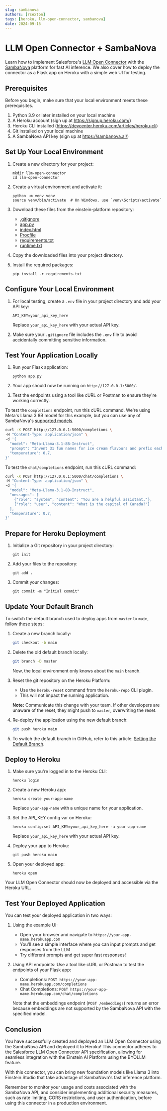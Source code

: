 ```yaml
---
slug: sambanova
authors: [rsexton]
tags: [heroku, llm-open-connector, sambanova]
date: 2024-09-15
---
```


# LLM Open Connector + SambaNova

Learn how to implement Salesforce's [LLM Open Connector](/docs/apis/llm-open-connector/) with the [SambaNova](https://sambanova.ai/) platform for fast AI inference. We also cover how to deploy the connector as a Flask app on Heroku with a simple web UI for testing.

<!-- truncate -->

## Prerequisites

Before you begin, make sure that your local environment meets these prerequisites.

1. Python 3.9 or later installed on your local machine
2. A Heroku account (sign up at https://signup.heroku.com/)
3. Heroku CLI installed (https://devcenter.heroku.com/articles/heroku-cli)
4. Git installed on your local machine
5. A SambaNova API key (sign up at https://sambanova.ai/)

## Set Up Your Local Environment

1. Create a new directory for your project:

   ```
   mkdir llm-open-connector
   cd llm-open-connector
   ```

2. Create a virtual environment and activate it:

   ```
   python -m venv venv
   source venv/bin/activate  # On Windows, use `venv\Scripts\activate`
   ```

3. Download these files from the einstein-platform repository:

   - [.gitignore](https://github.com/salesforce/einstein-platform/tree/main/documentation/cookbook-assets/llm-open-connector-sambanova/.gitignore)
   - [app.py](https://github.com/salesforce/einstein-platform/tree/main/documentation/cookbook-assets/llm-open-connector-sambanova/app.py)
   - [index.html](https://github.com/salesforce/einstein-platform/tree/main/documentation/cookbook-assets/llm-open-connector-sambanova/index.html)
   - [Procfile](https://github.com/salesforce/einstein-platform/tree/main/documentation/cookbook-assets/llm-open-connector-sambanova/Procfile)
   - [requirements.txt](https://github.com/salesforce/einstein-platform/tree/main/documentation/cookbook-assets/llm-open-connector-sambanova/requirements.txt)
   - [runtime.txt](https://github.com/salesforce/einstein-platform/tree/main/documentation/cookbook-assets/llm-open-connector-sambanova/runtime.txt)

4. Copy the downloaded files into your project directory.

5. Install the required packages:
   ```
   pip install -r requirements.txt
   ```

## Configure Your Local Environment

1. For local testing, create a `.env` file in your project directory and add your API key:

   ```
   API_KEY=your_api_key_here
   ```

   Replace `your_api_key_here` with your actual API key.

2. Make sure your `.gitignore` file includes the `.env` file to avoid accidentally committing sensitive information.

## Test Your Application Locally

1. Run your Flask application:

   ```
   python app.py
   ```

2. Your app should now be running on `http://127.0.0.1:5000/`.

3. Test the endpoints using a tool like cURL or Postman to ensure they're working correctly.

To test the `completions` endpoint, run this cURL command. We're using Meta's Llama 3 8B model for this example, but you can use any of SambaNova's [supported models](https://cloud.sambanova.ai/).

```bash
curl -X POST http://127.0.0.1:5000/completions \
-H "Content-Type: application/json" \
-d '{
  "model": "Meta-Llama-3.1-8B-Instruct",
  "prompt": "Invent 31 fun names for ice cream flavours and prefix each name with an appropriate emoji.",
  "temperature": 0.7,
}'
```

To test the `chat/completions` endpoint, run this cURL command:

```bash
curl -X POST http://127.0.0.1:5000/chat/completions \
-H "Content-Type: application/json" \
-d '{
  "model": "Meta-Llama-3.1-8B-Instruct",
  "messages": [
    {"role": "system", "content": "You are a helpful assistant."},
    {"role": "user", "content": "What is the capital of Canada?"}
  ],
  "temperature": 0.7,
}'
```

## Prepare for Heroku Deployment

1. Initialize a Git repository in your project directory:

   ```
   git init
   ```

2. Add your files to the repository:

   ```
   git add .
   ```

3. Commit your changes:
   ```
   git commit -m "Initial commit"
   ```

## Update Your Default Branch

To switch the default branch used to deploy apps from `master` to `main`, follow these steps:

1. Create a new branch locally:

   ```bash
   git checkout -b main
   ```

2. Delete the old default branch locally:

   ```bash
   git branch -D master
   ```

   Now, the local environment only knows about the `main` branch.

3. Reset the git repository on the Heroku Platform:

   - Use the `heroku-reset` command from the `heroku-repo` CLI plugin.
   - This will not impact the running application.

   **Note:** Communicate this change with your team. If other developers are unaware of the reset, they might push to `master`, overwriting the reset.

4. Re-deploy the application using the new default branch:

   ```bash
   git push heroku main
   ```

5. To switch the default branch in GitHub, refer to this article: [Setting the Default Branch](https://docs.github.com/en/github/administering-a-repository/setting-the-default-branch).

## Deploy to Heroku

1. Make sure you're logged in to the Heroku CLI:

   ```
   heroku login
   ```

2. Create a new Heroku app:

   ```
   heroku create your-app-name
   ```

   Replace `your-app-name` with a unique name for your application.

3. Set the API_KEY config var on Heroku:

   ```
   heroku config:set API_KEY=your_api_key_here -a your-app-name
   ```

   Replace `your_api_key_here` with your actual API key.

4. Deploy your app to Heroku:

   ```
   git push heroku main
   ```

5. Open your deployed app:
   ```
   heroku open
   ```

Your LLM Open Connector should now be deployed and accessible via the Heroku URL.

## Test Your Deployed Application

You can test your deployed application in two ways:

1. Using the example UI:

   - Open your browser and navigate to `https://your-app-name.herokuapp.com`
   - You'll see a simple interface where you can input prompts and get responses from the LLM
   - Try different prompts and get super fast responses!

2. Using API endpoints:
   Use a tool like cURL or Postman to test the endpoints of your Flask app:

   - Completions: `POST https://your-app-name.herokuapp.com/completions`
   - Chat Completions: `POST https://your-app-name.herokuapp.com/chat/completions`

   Note that the embeddings endpoint (`POST /embeddings`) returns an error because embeddings are not supported by the SambaNova API with the specified model.

## Conclusion

You have successfully created and deployed an LLM Open Connector using the SambaNova API and deployed it to Heroku! This connector adheres to the Salesforce LLM Open Connector API specification, allowing for seamless integration with the Einstein AI Platform using the BYOLLM feature.

With this connector, you can bring new foundation models like Llama 3 into Einstein Studio that take advantage of SambaNova's fast inference platform.

Remember to monitor your usage and costs associated with the SambaNova API, and consider implementing additional security measures, such as rate limiting, CORS restrictions, and user authentication, before using this connector in a production environment.
